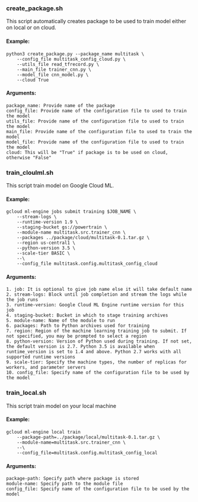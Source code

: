 ### create_package.sh

This script automatically creates package to be used to train model either on local or on cloud.

#### Example:
```
python3 create_package.py --package_name multitask \
	--config_file multitask_config_cloud.py \
	--utils_file read_tfrecord.py \
	--main_file trainer_cnn.py \
	--model_file cnn_model.py \
	--cloud True
```

#### Arguments:
```
package_name: Provide name of the package
config_file: Provide name of the configuration file to used to train the model
utils_file: Provide name of the configuration file to used to train the model
main_file: Provide name of the configuration file to used to train the model
model_file: Provide name of the configuration file to used to train the model
cloud: This will be "True" if package is to be used on cloud, otherwise "False"
```



### train_cloulml.sh


This script train model on Google Cloud ML.

#### Example:
```
gcloud ml-engine jobs submit training $JOB_NAME \
	--stream-logs \
	--runtime-version 1.9 \
	--staging-bucket gs://powertrain \
	--module-name multitask.src.trainer_cnn \
	--packages ../package/cloud/multitask-0.1.tar.gz \
	--region us-central1 \
	--python-version 3.5 \
	--scale-tier BASIC \
	--\
	--config_file multitask.config.multitask_config_cloud
```

#### Arguments:
```
1. job: It is optional to give job name else it will take default name
2. stream-logs: Block until job completion and stream the logs while the job runs
3. runtime-version: Google Cloud ML Engine runtime version for this job
4. staging-bucket: Bucket in which to stage training archives
5. module-name: Name of the module to run
6. packages: Path to Python archives used for training
7. region: Region of the machine learning training job to submit. If not specified, you may be prompted to select a region
8. python-version: Version of Python used during training. If not set, the default version is 2.7. Python 3.5 is available when runtime_version is set to 1.4 and above. Python 2.7 works with all supported runtime versions
9. scale-tier: Specify the machine types, the number of replicas for workers, and parameter servers
10. config_file: Specify name of the configuration file to be used by the model
```



### train_local.sh

This script train model on your local machine

#### Example:
```
gcloud ml-engine local train 
	--package-path=../package/local/multitask-0.1.tar.gz \
	--module-name=multitask.src.trainer_cnn \
	--\
	--config_file=multitask.config.multitask_config_local
```

#### Arguments:
```
package-path: Specify path where package is stored
module-name: Specify path to the module file
config_file: Specify name of the configuration file to be used by the model
```
